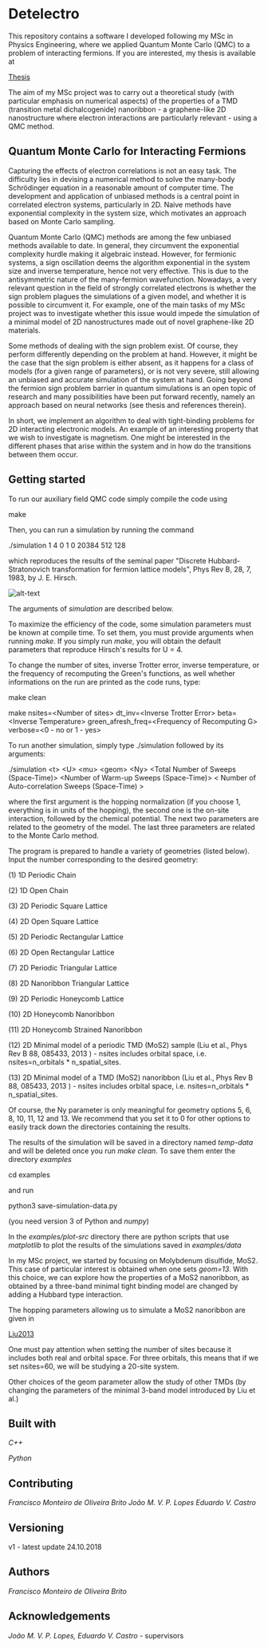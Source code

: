# Detelectro

This repository contains a software I developed following my MSc in Physics Engineering, where we applied Quantum Monte Carlo (QMC) to a problem of interacting fermions.
If you are interested, my thesis is available at

[Thesis](https://github.com/fmonteir/qmc_master_thesis/blob/master/thesis/thesis.pdf)

The aim of my MSc project was to carry out a theoretical study (with particular emphasis on numerical aspects) of the properties of a TMD (transition metal dichalcogenide) nanoribbon - a graphene-like 2D nanostructure where electron interactions are particularly relevant - using a QMC method.

## Quantum Monte Carlo for Interacting Fermions

Capturing the effects of electron correlations is not an easy task. The difficulty lies in devising a numerical method to solve the many-body Schrödinger equation in a reasonable amount of computer time. The development and application of unbiased methods is a central point in correlated electron systems, particularly in 2D. Naive methods have exponential complexity in the system size, which motivates an approach based on Monte Carlo sampling.

Quantum Monte Carlo (QMC) methods are among the few unbiased methods available to date. In general, they circumvent the exponential complexity hurdle making it algebraic instead. However, for fermionic systems, a sign oscillation deems the algorithm exponential in the system size and inverse temperature, hence not very effective. This is due to the antisymmetric nature of the many-fermion wavefunction. Nowadays, a very relevant question in the field of strongly correlated electrons is whether the sign problem plagues the simulations of a given model, and whether it is possible to circumvent it.
For example, one of the main tasks of my MSc project was to investigate whether this issue would impede the simulation of a minimal model of 2D nanostructures made out of novel graphene-like 2D materials.

Some methods of dealing with the sign problem exist. Of course, they perform differently depending on the problem at hand. However, it might be the case that the sign problem is either absent, as it happens for a class of models (for a given range of parameters), or is not very severe, still allowing an unbiased and accurate simulation of the system at hand. Going beyond the fermion sign problem barrier in quantum simulations is an open topic of research and many possibilities have been put forward recently, namely an approach based on neural networks (see thesis and references therein).

In short, we implement an algorithm to deal with tight-binding problems for 2D interacting electronic models.
An example of an interesting property that we wish to  investigate is magnetism. One might be interested in the different phases that arise within the system and in how do the transitions between them occur.

## Getting started

To run our auxiliary field QMC code simply compile the code using


make


Then, you can run a simulation by running the command


./simulation 1 4 0 1 0 20384 512 128


which reproduces the results of the seminal paper "Discrete Hubbard-Stratonovich transformation for fermion lattice models", Phys Rev B, 28, 7, 1983, by J. E. Hirsch.

![alt-text][hirsch]

[hirsch]: https://github.com/fmonteir/qmc_master_code/blob/master/DETELECTRO-1.0/hirsch-reproduce.png

The arguments of *simulation* are described below.

To maximize the efficiency of the code, some simulation parameters must be known at compile time. To set them, you must provide arguments when running _make_. If you simply run _make_, you will obtain the default parameters that reproduce Hirsch's results for U = 4.


To change the number of sites, inverse Trotter error, inverse temperature, or the frequency of recomputing the Green's functions, as well whether informations on the run are printed as the code runs, type:


make clean


make nsites=\<Number of sites\> dt_inv=\<Inverse Trotter Error\> beta=\<Inverse Temperature\> green_afresh_freq=\<Frequency of Recomputing G\> verbose=\<0 - no or 1 - yes>


To run another simulation, simply type ./simulation followed by its arguments:


./simulation \<t\> \<U\> \<mu\> \<geom\> \<Ny\> \<Total Number of Sweeps (Space-Time)\> \<Number of Warm-up Sweeps (Space-Time)\>  \< Number of Auto-correlation Sweeps (Space-Time) \>

where the first argument is the hopping normalization (if you choose 1, everything is in units of the hopping), the second one is the on-site interaction, followed by the chemical potential. The next two parameters are related to the geometry of the model.
The last three parameters are related to the Monte Carlo method.


The program is prepared to handle a variety of geometries (listed below).
Input the number corresponding to the desired geometry:


(1)		  1D Periodic Chain

(2) 		1D Open Chain

(3) 		2D Periodic Square Lattice

(4) 		2D Open Square Lattice

(5) 		2D Periodic Rectangular Lattice

(6) 		2D Open Rectangular Lattice

(7) 		2D Periodic Triangular Lattice

(8) 		2D Nanoribbon Triangular Lattice

(9) 		2D Periodic Honeycomb Lattice

(10)		2D Honeycomb Nanoribbon

(11)		2D Honeycomb Strained Nanoribbon

(12)		2D Minimal model of a periodic TMD (MoS2) sample (Liu et al., Phys Rev B 88, 085433, 2013 ) - nsites includes orbital space, i.e. nsites=n_orbitals * n_spatial_sites.

(13)		2D Minimal model of a TMD (MoS2) nanoribbon (Liu et al., Phys Rev B 88, 085433, 2013 ) - nsites includes orbital space, i.e. nsites=n_orbitals * n_spatial_sites.

Of course, the Ny parameter is only meaningful for geometry options 5, 6, 8, 10, 11, 12 and 13.
We recommend that you set it to 0 for other options to easily track down the directories containing the results.

The results of the simulation will be saved in a directory named _temp-data_
and will be deleted once you run _make clean_. To save them enter the directory
_examples_


cd examples


and run


python3 save-simulation-data.py

(you need version 3 of Python and _numpy_)


In the _examples/plot-src_ directory there are python scripts that use *matplotlib*
to plot the results of the simulations saved in _examples/data_

In my MSc project, we started by focusing on Molybdenum disulfide, MoS2.
This case of particular interest is obtained when one sets _geom=13_.
With this choice, we can explore how the properties of a MoS2 nanoribbon,
as obtained by a three-band minimal tight binding model are changed by adding
a Hubbard type interaction.

The hopping parameters allowing us to simulate a MoS2 nanoribbon are given in

[Liu2013](https://github.com/fmonteir/msc_references/blob/master/references/tmd/Liu2013.pdf)

One must pay attention when setting the number of sites because it includes both
real and orbital space. For three orbitals, this means that if we set nsites=60,
we will be studying a 20-site system.

Other choices of the geom parameter allow the study of other TMDs (by changing the
  parameters of the minimal 3-band model introduced by Liu et al.)

## Built with

*C++*

*Python*

## Contributing

*Francisco Monteiro de Oliveira Brito*
*João M. V. P. Lopes*
*Eduardo V. Castro*

## Versioning

v1 - latest update 24.10.2018

## Authors

*Francisco Monteiro de Oliveira Brito*

## Acknowledgements

*João M. V. P. Lopes, Eduardo V. Castro* - supervisors
